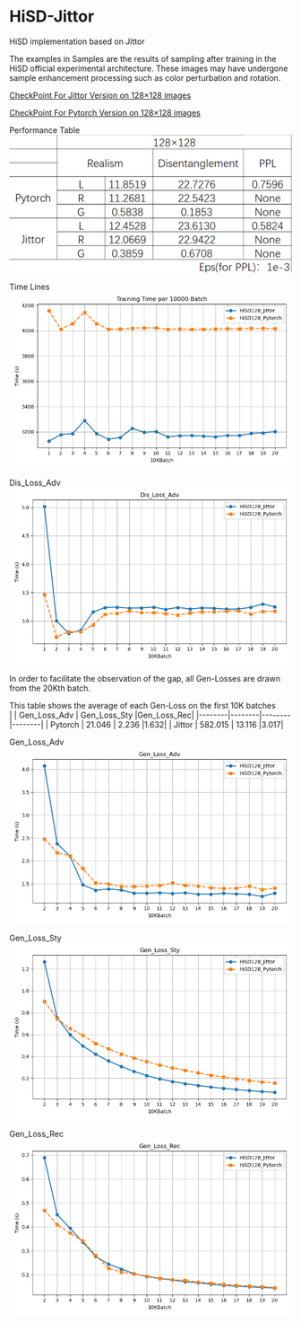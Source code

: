 # HiSD-Jittor
HiSD implementation based on Jittor  

The examples in Samples are the results of sampling after training in the HiSD official experimental architecture. These images may have undergone sample enhancement processing such as color perturbation and rotation.

[CheckPoint For Jittor Version on 128×128 images](https://drive.google.com/file/d/1UD7pFR8yMLg6bwfLGcWK8EN1wNoSF5NI/view?usp=sharing)  

[CheckPoint For Pytorch Version on 128×128 images](https://drive.google.com/file/d/1AIye0Gs16cepKiyLaalzlCcJNzKEoot5/view?usp=sharing)

Performance Table  
![Performance Table](Experiment_log/Experiment.png)

Time Lines  
![Time Lines](Experiment_log/Time.png)

Dis_Loss_Adv  
![Dis_Loss_Adv](Experiment_log/Dis_Loss_Adv.png)

In order to facilitate the observation of the gap, all Gen-Losses are drawn from the 20Kth batch.

This table shows the average of each Gen-Loss on the first 10K batches  
|  | Gen_Loss_Adv | Gen_Loss_Sty |Gen_Loss_Rec|
|--------|--------|--------|--------|
| Pytorch  | 21.046  | 2.236  |1.632|
| Jittor | 582.015  | 13.116  |3.017|

Gen_Loss_Adv  
![Gen_Loss_Adv](Experiment_log/Gen_Loss_Adv.png)

Gen_Loss_Sty  
![Dis_Loss_Adv](Experiment_log/Gen_Loss_Sty.png)

Gen_Loss_Rec  
![Dis_Loss_Adv](Experiment_log/Gen_Loss_Rec.png)
